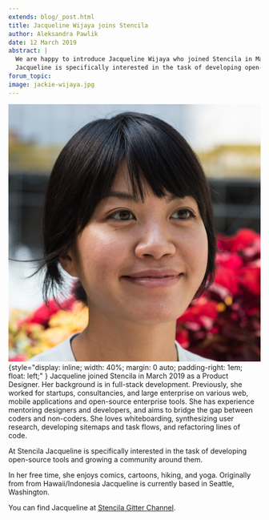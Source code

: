 ```yaml
---
extends: blog/_post.html
title: Jacqueline Wijaya joins Stencila
author: Aleksandra Pawlik
date: 12 March 2019
abstract: |
  We are happy to introduce Jacqueline Wijaya who joined Stencila in March 2019 as a Product Designer. At Stencila
  Jacqueline is specifically interested in the task of developing open-source tools and growing a community around them.
forum_topic:
image: jackie-wijaya.jpg
---
```


![Jacqueline Wijaya](jackie-wijaya.jpg){style="display: inline; width: 40%; margin: 0 auto; padding-right: 1em; float: left;" }
Jacqueline joined Stencila in March 2019 as a Product Designer. Her background is in full-stack development. Previously, she worked for startups, consultancies, and large enterprise on various web, mobile applications and open-source enterprise tools. She has experience mentoring designers and developers, and aims to bridge the gap between coders and non-coders. She loves whiteboarding, synthesizing user research, developing sitemaps and task flows, and refactoring lines of code.

At Stencila Jacqueline is specifically interested in the task of developing open-source tools and growing a
community around them.

In her free time, she enjoys comics, cartoons, hiking, and yoga. Originally from from Hawaii/Indonesia Jacqueline is currently based in Seattle, Washington.

You can find Jacqueline at [Stencila Gitter Channel](https://gitter.im/stencila/stencila).
